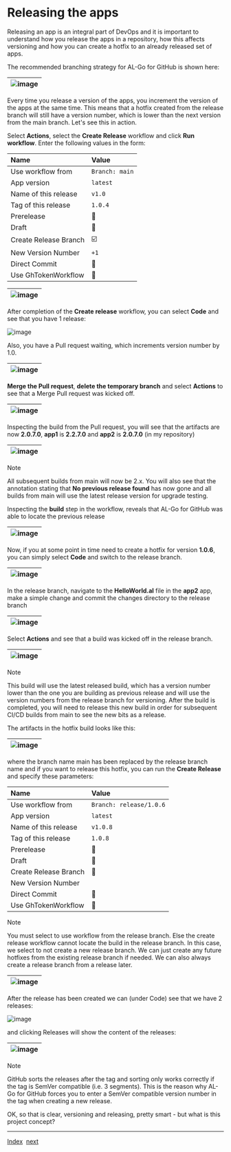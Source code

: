 # Releasing the apps

Releasing an app is an integral part of DevOps and it is important to understand how you release the apps in a repository, how this affects versioning and how you can create a hotfix to an already released set of apps.

The recommended branching strategy for AL-Go for GitHub is shown here:

| ![image](https://user-images.githubusercontent.com/10775043/231577806-6ba0657e-ba8e-46c2-99e2-710e30ebec88.png) |
|-|

Every time you release a version of the apps, you increment the version of the apps at the same time.
This means that a hotfix created from the release branch will still have a version number, which is lower than the next version from the main branch.
Let's see this in action.

Select **Actions**, select the **Create Release** workflow and click **Run workflow**. Enter the following values in the form:

| Name | Value |
| :-- | :-- |
| Use workflow from | `Branch: main` |
| App version | `latest` |
| Name of this release | `v1.0` |
| Tag of this release | `1.0.4` |
| Prerelease | :black_square_button: |
| Draft | :black_square_button: |
| Create Release Branch | :ballot_box_with_check: |
| New Version Number | `+1` |
| Direct Commit | :black_square_button: |
| Use GhTokenWorkflow | :black_square_button: |

| ![image](https://github.com/microsoft/AL-Go/assets/10775043/8ae1628e-0368-4af3-8c01-16e3e8a62917) |
|-|

After completion of the **Create release** workflow, you can select **Code** and see that you have 1 release:

![image](https://github.com/microsoft/AL-Go/assets/10775043/c23b0d4f-9476-462d-ace6-788337164f88)

Also, you have a Pull request waiting, which increments version number by 1.0.

| ![image](https://github.com/microsoft/AL-Go/assets/10775043/83c9ea64-f3df-4bd1-8fd1-5a2b2c85e9e2) |
|-|

**Merge the Pull request**, **delete the temporary branch** and select **Actions** to see that a Merge Pull request was kicked off.

| ![image](https://github.com/microsoft/AL-Go/assets/10775043/79704699-7cd4-4589-a7ff-d7a98cd29cca) |
|-|

Inspecting the build from the Pull request, you will see that the artifacts are now **2.0.7.0**, **app1** is **2.2.7.0** and **app2** is **2.0.7.0** (in my repository)

| ![image](https://github.com/microsoft/AL-Go/assets/10775043/22d28d32-b826-450f-af6c-77982235b57d) |
|-|

> [!NOTE]
> All subsequent builds from main will now be 2.x. You will also see that the annotation stating that **No previous release found** has now gone and all builds from main will use the latest release version for upgrade testing.

Inspecting the **build** step in the workflow, reveals that AL-Go for GitHub was able to locate the previous release

| ![image](https://github.com/microsoft/AL-Go/assets/10775043/0b6cdefb-c379-4392-b11c-b714f19f75fb) |
|-|

Now, if you at some point in time need to create a hotfix for version **1.0.6**, you can simply select **Code** and switch to the release branch.

| ![image](https://github.com/microsoft/AL-Go/assets/10775043/e4a3b1fd-9c66-4558-aa6a-48b410e26cc9) |
|-|

In the release branch, navigate to the **HelloWorld.al** file in the **app2** app, make a simple change and commit the changes directory to the release branch

| ![image](https://github.com/microsoft/AL-Go/assets/10775043/addda836-1cd4-478d-b33a-f62f46084851) |
|-|

Select **Actions** and see that a build was kicked off in the release branch.

| ![image](https://github.com/microsoft/AL-Go/assets/10775043/5ae406bc-31e0-4433-ac5d-f9d3b12f7668) |
|-|

> [!NOTE]
> This build will use the latest released build, which has a version number lower than the one you are building as previous release and will use the version numbers from the release branch for versioning.
> After the build is completed, you will need to release this new build in order for subsequent CI/CD builds from main to see the new bits as a release.

The artifacts in the hotfix build looks like this:

| ![image](https://github.com/microsoft/AL-Go/assets/10775043/54dda4c3-4510-4b48-8437-24a0bece09a1) |
|-|

where the branch name main has been replaced by the release branch name and if you want to release this hotfix, you can run the **Create Release** and specify these parameters:

| Name | Value |
| :-- | :-- |
| Use workflow from | `Branch: release/1.0.6` |
| App version | `latest` |
| Name of this release | `v1.0.8` |
| Tag of this release | `1.0.8` |
| Prerelease | :black_square_button: |
| Draft | :black_square_button: |
| Create Release Branch | :black_square_button: |
| New Version Number | |
| Direct Commit | :black_square_button: |
| Use GhTokenWorkflow | :black_square_button: |

> [!NOTE]
> You must select to use workflow from the release branch. Else the create release workflow cannot locate the build in the release branch.
> In this case, we select to not create a new release branch. We can just create any future hotfixes from the existing release branch if needed. We can also always create a release branch from a release later.

| ![image](https://github.com/microsoft/AL-Go/assets/10775043/e65f7a48-8c4d-426f-a6c4-97bb0d14b34d) |
|-|

After the release has been created we can (under Code) see that we have 2 releases:

![image](https://github.com/microsoft/AL-Go/assets/10775043/ff0719ac-5510-4fca-9f54-10e19c3aaa4e)

and clicking Releases will show the content of the releases:

| ![image](https://github.com/microsoft/AL-Go/assets/10775043/6e52727e-bff3-431c-88ac-264965ad911f) |
|-|

> [!NOTE]
> GitHub sorts the releases after the tag and sorting only works correctly if the tag is SemVer compatible (i.e. 3 segments). This is the reason why AL-Go for GitHub forces you to enter a SemVer compatible version number in the tag when creating a new release.

OK, so that is clear, versioning and releasing, pretty smart - but what is this project concept?

______________________________________________________________________

[Index](Index.md)  [next](Projects.md)
